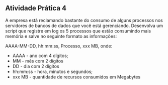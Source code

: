## Atividade Prática 4

A empresa está reclamando bastante do consumo de alguns processos nos servidores de bancos de dados que você está gerenciando.
Desenvolva um script que registre em log os 5 processos que estão consumindo mais memória e salve no seguinte formato as informações:

AAAA-MM-DD, hh:mm:ss, Processo, xxx MB, onde:

- AAAA - ano com 4 dígitos;
- MM - mês com 2 dígitos
- DD - dia com 2 dígitos
- hh:mm:ss - hora, minutos e segundos;
- xxx MB - quantidade de recursos consumidos em Megabytes